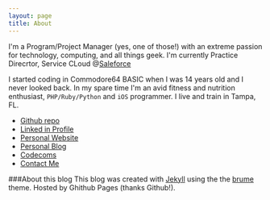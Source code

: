 ```yaml
---
layout: page
title: About
---
```


I'm a Program/Project Manager (yes, one of those!) with an extreme passion for technology, computing, and all things geek. I'm currently Practice Direcrtor, Service CLoud @[Saleforce](http://www.salesforce.com/services-training/salesforce-services/cloud-transformation.jsp)

I started coding in Commodore64 BASIC when I was 14 years old and I never looked back. In my spare time I'm an avid fitness and nutrition enthusiast, `PHP/Ruby/Python` and `iOS` programmer. I live and train in Tampa, FL.

* [Github repo](http://www.github.com/federicopaini)
* [Linked in Profile](http://www.linkedin.com/in/federicopaini/)
* [Personal Website](https://www.paini.org/)
* [Personal Blog](http://www.federicopaini.com)
* [Codecoms](http://www.codecoms.com)
* [Contact Me](mailto:federico.paini@gmail.com)

###About this blog
This blog was created with [Jekyll](http://jekyllrb.com/) using the the [brume](http://jekyllthemes.org/themes/brume/) theme. Hosted by Ghithub Pages (thanks Github!).

